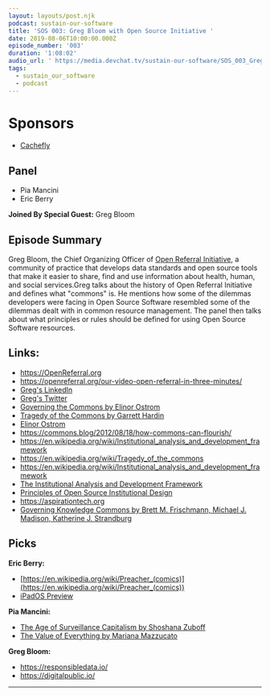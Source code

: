 ```yaml
---
layout: layouts/post.njk
podcast: sustain-our-software
title: 'SOS 003: Greg Bloom with Open Source Initiative '
date: 2019-08-06T10:00:00.000Z
episode_number: '003'
duration: '1:08:02'
audio_url: ' https://media.devchat.tv/sustain-our-software/SOS_003_Greg_Bloom.mp3'
tags:
  - sustain_our_software
  - podcast
---
```

# Sponsors

* [Cachefly](https://www.cachefly.com/)

## Panel

* Pia Mancini
* Eric Berry

**Joined By Special Guest:** Greg Bloom

## Episode Summary

Greg Bloom, the Chief Organizing Officer of [Open Referral Initiative](https://openreferral.org), a community of practice that develops data standards and open source tools that make it easier to share, find and use information about health, human, and social services.Greg talks about the history of Open Referral Initiative and defines what "commons" is. He mentions how some of the dilemmas developers were facing in Open Source Software resembled some of the dilemmas dealt with in common resource management. The panel then talks about what principles or rules should be defined for using Open Source Software resources.

## Links:

* <https://OpenReferral.org>
* [https://openreferral.org/our-video-open-referral-in-three-minutes/ ](https://openreferral.org/our-video-open-referral-in-three-minutes/)
* [Greg's LinkedIn](https://www.linkedin.com/in/gregbloom/)
* [Greg's Twitter](https://twitter.com/greggish)
* [Governing the Commons by Elinor Ostrom](https://www.amazon.com/Governing-Commons-Evolution-Institutions-Collective/dp/0521405998)
* [Tragedy of the Commons by Garrett Hardin](https://en.wikipedia.org/wiki/Tragedy_of_the_commons)
* [Elinor Ostrom](https://en.wikipedia.org/wiki/Elinor_Ostrom)
* <https://commons.blog/2012/08/18/how-commons-can-flourish/>
* <https://en.wikipedia.org/wiki/Institutional_analysis_and_development_framework>
* <https://en.wikipedia.org/wiki/Tragedy_of_the_commons>
* <https://en.wikipedia.org/wiki/Institutional_analysis_and_development_framework>
* [The Institutional Analysis and Development Framework](https://ocsdnet.org/about-ocsdnet/about-ocs/iad-framework/)
* [Principles of Open Source Institutional Design](https://discourse.sustainoss.org/t/principles-of-open-source-institutional-design/62)
* <https://aspirationtech.org>
* [Governing Knowledge Commons by  Brett M. Frischmann, Michael J. Madison, Katherine J. Strandburg ](https://www.amazon.com/Governing-Knowledge-Commons-Brett-Frischmann/dp/0190225823)


## Picks

**Eric Berry:**

* [https://en.wikipedia.org/wiki/Preacher_(comics)](https://en.wikipedia.org/wiki/Preacher_(comics))
* [iPadOS Preview](https://www.apple.com/ipados/ipados-preview/)

**Pia Mancini:**

* [The Age of Surveillance Capitalism by Shoshana Zuboff ](https://www.amazon.com/Age-Surveillance-Capitalism-Future-Frontier/dp/1610395697)
* [The Value of Everything by Mariana Mazzucato](https://www.amazon.com/Value-Everything-Making-Taking-Economy/dp/161039674X/ref=sr_1_1?crid=239S60ARO3RHF&keywords=the+value+of+everything&qid=1561737100&s=books&sprefix=the+value+of+ever%2Cstripbooks%2C173&sr=1-1)

**Greg Bloom:**

* <https://responsibledata.io/>
* <https://digitalpublic.io/>

- - -
